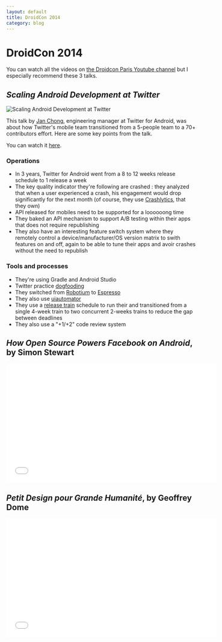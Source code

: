 ```yaml
---
layout: default
title: DroidCon 2014
category: blog
---
```


# DroidCon 2014


You can watch all the videos on [the Droidcon Paris Youtube channel][droidcon-channel] but I 
especially recommend these 3 talks.

## *Scaling Android Development at Twitter*

![Scaling Android Development at Twitter](../../assets/images/droidcon-jan-chong.png "Scaling Android Development at Twitter")

This talk by [Jan Chong][twitter-jan-chong], engineering manager at Twitter for Android, 
was about how Twitter's mobile team transitioned from a 5-people team to a 70+ contributors
effort. Here are some key points from the talk.

You can watch it [here][scaling-android-development-at-twitter].

### Operations

- In 3 years, Twitter for Android went from a 8 to 12 weeks release schedule to 1 release a week
- The key quality indicator they're following are crashed : they analyzed that when a user 
  experienced a crash, his engagement would drop significantly for the next month (of course, they 
  use [Crashlytics][crashlytics], that they own)
- API released for mobiles need to be supported for a loooooong time
- They baked an API mechanism to support A/B testing within their apps that does not require republishing
- They also have an interesting feature switch system where they remotely control a device/manufacturer/OS version matrix
  to swith features on and off, again to be able to tune their apps and avoir crashes without the
  need to republish 

### Tools and processes

- They're using Gradle and Android Studio
- Twitter practice [dogfooding][dogfooding]
- They switched from [Robotium][robotium] to [Espresso][espresso]
- They also use [uiautomator][uiautomator]
- They use a [release train][release-train] schedule to run their
  and transitioned from a single 4-week train to two concurrent 2-weeks trains to reduce the gap
  between deadlines
- They also use a "+1/+2" code review system 
 
## *How Open Source Powers Facebook on Android*, by Simon Stewart

<iframe width="560" height="315" src="//www.youtube.com/embed/MT6bU9ofJDE" frameborder="0" allowfullscreen="yes">
</iframe>

## *Petit Design pour Grande Humanité*, by Geoffrey Dome

<iframe width="560" height="315" src="//www.youtube.com/embed/mwF4qk9OMe8" frameborder="0" allowfullscreen="yes">
</iframe>


[droidcon-channel]: https://www.youtube.com/channel/UCkatLlah5weIpN23LqMgdTg
[twitter-jan-chong]: http://en.wikipedia.org/wiki/Software_release_train
[dogfooding]: http://en.wikipedia.org/wiki/Eating_your_own_dog_food
[robotium]: https://code.google.com/p/robotium/
[espresso]: https://code.google.com/p/android-test-kit/wiki/Espresso
[uiautomator]: http://developer.android.com/tools/help/uiautomator/index.html
[release-train]: http://en.wikipedia.org/wiki/Software_release_train
[scaling-android-development-at-twitter]: http://youtu.be/T5qEnillTHc
[crashlytics]: https://try.crashlytics.com